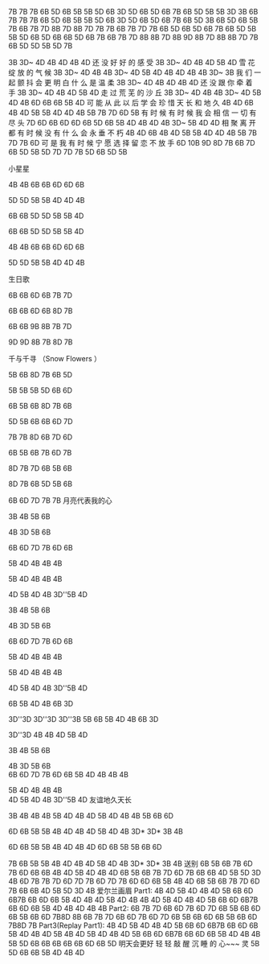 7B 7B 7B 6B 5D 6B 5B 5B 5D 6B 3D
5D 6B 5D 6B 7B 6B 5D 5B 5B 3D 3B 6B
7B 7B 7B 6B 5D 6B 5B 5B 5D 6B 3D
5D 6B 5D 6B 7B 6B 5D 3B 6B 5D 6B 5B
7B 6B 7B 7D 8B 7D 8B 7D 7B 7B 6B 7B 7D 7B 6B
5D 6B 5D 6B 7B 6B 5D 5B 5B 5D 6B 5D
6B 6B 5D 6B 7B 6B 7B 7D 8B 8B 7D 8B 9D 8B 7D
8B 8B 7D 7B 6B 5D 5D 5B 5D 7B


3B 3D~ 4D 4B 4D 4B 4D
还 没 好 好 的 感 受
3B 3D~ 4D 4B 4D 5B 4D
雪 花 绽 放 的 气 候
3B 3D~ 4D 4B 4B 3D~ 4D 5B 4D 4B 4D 4B 4B 3D~ 3B
我 们 一 起 颤 抖 会 更 明 白 什 么 是 温 柔
3B 3D~ 4D 4B 4D 4B 4D
还 没 跟 你 牵 着 手
3B 3D~ 4D 4B 4D 5B 4D
走 过 荒 芜 的 沙 丘
3B 3D~ 4D 4B 4B 3D~ 4D 5B 4D 4B 6D 6B 6B 5B 4D
可 能 从 此 以 后 学 会 珍 惜 天 长 和 地 久
4B 4D 6B 4B 4D 5B 5B 4D 4D 4B 5B 7B 7D 6D 5B
有 时 候 有 时 候 我 会 相 信 一 切 有 尽 头
7D 6D 6B 6D 6D 6B 5D 6B 5B 4D 4B 4D 4B 3D~ 5B 4D 4D
相 聚 离 开 都 有 时 候 没 有 什 么 会 永 垂 不 朽
4B 4D 6B 4B 4D 5B 5B 4D 4D 4B 5B 7B 7D 7B 6D
可 是 我 有 时 候 宁 愿 选 择 留 恋 不 放 手
6D 10B 9D 8D 7B 6B 7D 6B 5D 5B 5D 7D 7D 7B 5D 6B 5D 5B

小星星 

4B 4B 6B 6B 6D 6D 6B 

5D 5D 5B 5B 4D 4D 4B 

6B 6B 5D 5D 5B 5B 4D 

6B 6B 5D 5D 5B 5B 4D 

4B 4B 6B 6B 6D 6D 6B 

5D 5D 5B 5B 4D 4D 4B

生日歌 

6B 6B 6D 6B 7B 7D 

6B 6B 6D 6B 8D 7B 

6B 6B 9B  8B 7B 7D

9D 9D 8B 7B 8D 7B

千与千寻 （Snow Flowers ）

5B 6B 8D 7B 6B 5D 

5B 5B 5B 5D 6B 6D 

6B 5B 6B 8D 7B 6B 

5D 5B 6B 6B 6D 7D 

7B 7B 8D 6B 7D 6D 

6B 5B 6B 7B  6D 7B 

8D 7B 7D 6B 5B 6B 

8D 7B 6B 5D 5B 6B 

6B 6D 7D 7B 7B
月亮代表我的心 

3B 4B 5B 6B      

4B 3D 5B 6B      

6B 6D 7D 7B 6D 6B 

5B 4D 4B 4B 4B 

5B 4D 4B 4B 4B

4D 5B 4D 4B 3D''5B 4D 

3B 4B 5B 6B

4B 3D 5B 6B    

6B 6D 7D 7B 6D 6B 

5B 4D 4B 4B 4B   

5B 4D 4B 4B 4B   

4D 5B 4D 4B 3D''5B 4D 

6B 5B 4D 4B 6B 3D  

3D''3D 3D''3D 3D''3B 5B 
6B 5B 4D 4B 6B 3D    

3D''3D 4B 4B 4D 5B 4D 

3B 4B 5B 6B    

4B 3D 5B 6B    
6B 6D 7D 7B 6D 6B 
5B 4D 4B 4B 4B

5B 4D 4B 4B 4B   
4D 5B 4D 4B 3D''5B 4D 
友谊地久天长 

3B 4B 4B 4B 5B 4D 4B 4D 5B 4D 4B 4B 5B 6B 6D 

6D 6B 5B 5B 4B 4D 4B 4D 5B 4D 4B 3D* 3D* 3B 4B 

6D 6B 5B 5B 4B 4D 4B 4D 6D 6B 5B 5B 6B 6D 

7B 6B 5B 5B 4B 4D 4B 4D 5B 4D 4B 3D* 3D* 3B 4B
送别
6B 5B 6B 7B 6D 7B 6D 6B 6B 4B 4D 5B 4D 4B 4D
6B 5B 6B 7B 7D 6D 7B 6B 6B 4D 5B 5D 3D 4B
6D 7B 7B 7D 6D 7D 7B 6D 7D 7B 6D 6D 6B 5B 4B 4D
6B 5B 6B 7B 7D 6D 7B 6B 6B 4D 5B 5D 3D 4B
爱尔兰画眉
Part1:
4B 4D 5B 4D 4B 4D 5B 6B 6D 6B7B 6B 6D 6B 5B 4D 4B 4D 5B 4D 4B
4B 4D 5B 4D 4B 4D 5B 6B 6D 6B7B 6B 6D 6B 5B 4D 4B 4D 4B 4B
Part2:
6B 7B 7D 6B 6D 7B 6D 7D 6B 5B 6B 6D 6B 5B 6B 6D 7B8D 8B
6B 7B 7D 6B 6D 7B 6D 7D 6B 5B 6B 6D 6B 5B 6B 6D 7B8D 7B
Part3(Replay Part1):
4B 4D 5B 4D 4B 4D 5B 6B 6D 6B7B 6B 6D 6B 5B 4D 4B 4D 5B
4B 4D 5B 4D 4B 4D 5B 6B 6D 6B7B 6B 6D 6B 5B 4D 4B 4B
5B 5D 6B 6B 6B 6B 6B 6D 6B 5D
明天会更好
轻 轻 敲 醒 沉 睡 的 心~~~ 灵
5B 5D 6B 6B 5B 4D 4B 4D